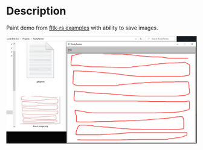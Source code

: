 # Description

Paint demo from [fltk-rs examples](https://github.com/fltk-rs/fltk-rs/blob/master/fltk/examples/paint.rs) with ability to save images.

![RustyPainter screenshot](images/rustypainter.png)
